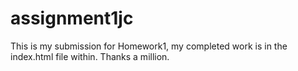 # assignment1jc
This is my submission for Homework1, my completed work is in the index.html file within. Thanks a million.
